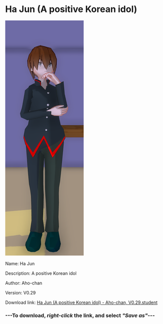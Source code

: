 # Ha Jun (A positive Korean idol)

<img src = "https://raw.githubusercontent.com/Arbiter1223/Daigaku-Gurashi-Custom-Students/master/Students/Files/Ha%20Jun%20(A%20positive%20Korean%20idol).png">

Name: Ha Jun

Description: A positive Korean idol

Author: Aho-chan

Version: V0.29

Download link: <a href="https://raw.githubusercontent.com/Arbiter1223/Daigaku-Gurashi-Custom-Students/master/Students/Files/Ha%20Jun%20(A%20positive%20Korean%20idol)%20-%20Aho-chan%2C%20V0.29.student">Ha Jun (A positive Korean idol) - Aho-chan, V0.29.student</a>

### ---**To download, _right-click_ the link, and select _"Save as"_**---
